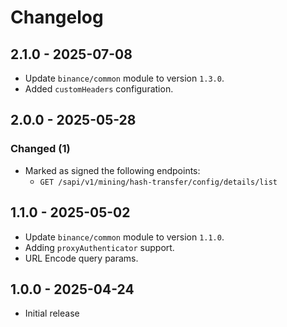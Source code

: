 # Changelog

## 2.1.0 - 2025-07-08

- Update `binance/common` module to version `1.3.0`.
- Added `customHeaders` configuration.

## 2.0.0 - 2025-05-28

### Changed (1)

- Marked as signed the following endpoints:
  - `GET /sapi/v1/mining/hash-transfer/config/details/list`

## 1.1.0 - 2025-05-02

- Update `binance/common` module to version `1.1.0`.
- Adding `proxyAuthenticator` support.
- URL Encode query params.

## 1.0.0 - 2025-04-24

- Initial release
